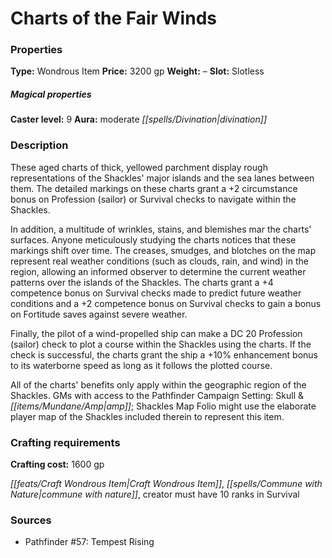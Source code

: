 ﻿---
Title: "Charts of the Fair Winds"
Type: "Wondrous Item"
Price: "3200 gp"
Weight: "–"
Slot: "Slotless"
Caster level: "9"
Aura: "moderate divination"
Description: |
  "These aged charts of thick, yellowed parchment display rough representations of the Shackles' major islands and the sea lanes between them. The detailed markings on these charts grant a +2 circumstance bonus on Profession (sailor) or Survival checks to navigate within the Shackles.
  In addition, a multitude of wrinkles, stains, and blemishes mar the charts' surfaces. Anyone meticulously studying the charts notices that these markings shift over time. The creases, smudges, and blotches on the map represent real weather conditions (such as clouds, rain, and wind) in the region, allowing an informed observer to determine the current weather patterns over the islands of the Shackles. The charts grant a +4 competence bonus on Survival checks made to predict future weather conditions and a +2 competence bonus on Survival checks to gain a bonus on Fortitude saves against severe weather.
  Finally, the pilot of a wind-propelled ship can make a DC 20 Profession (sailor) check to plot a course within the Shackles using the charts. If the check is successful, the charts grant the ship a +10% enhancement bonus to its waterborne speed as long as it follows the plotted course.
  All of the charts' benefits only apply within the geographic region of the Shackles. GMs with access to the _Pathfinder Campaign Setting: Skull &amp; Shackles Map Folio _might use the elaborate player map of the Shackles included therein to represent this item."
Crafting cost: "1600 gp"
Sources: "['Pathfinder #57: Tempest Rising']"
---

# Charts of the Fair Winds

### Properties

**Type:** Wondrous Item **Price:** 3200 gp **Weight:** – **Slot:** Slotless

##### Magical properties

**Caster level:** 9 **Aura:** moderate _[[spells/Divination|divination]]_

### Description

These aged charts of thick, yellowed parchment display rough representations of the Shackles' major islands and the sea lanes between them. The detailed markings on these charts grant a +2 circumstance bonus on Profession (sailor) or Survival checks to navigate within the Shackles.

In addition, a multitude of wrinkles, stains, and blemishes mar the charts' surfaces. Anyone meticulously studying the charts notices that these markings shift over time. The creases, smudges, and blotches on the map represent real weather conditions (such as clouds, rain, and wind) in the region, allowing an informed observer to determine the current weather patterns over the islands of the Shackles. The charts grant a +4 competence bonus on Survival checks made to predict future weather conditions and a +2 competence bonus on Survival checks to gain a bonus on Fortitude saves against severe weather.

Finally, the pilot of a wind-propelled ship can make a DC 20 Profession (sailor) check to plot a course within the Shackles using the charts. If the check is successful, the charts grant the ship a +10% enhancement bonus to its waterborne speed as long as it follows the plotted course.

All of the charts' benefits only apply within the geographic region of the Shackles. GMs with access to the Pathfinder Campaign Setting: Skull &_[[items/Mundane/Amp|amp]]_; Shackles Map Folio might use the elaborate player map of the Shackles included therein to represent this item.

### Crafting requirements

**Crafting cost:** 1600 gp

_[[feats/Craft Wondrous Item|Craft Wondrous Item]]_, _[[spells/Commune with Nature|commune with nature]]_, creator must have 10 ranks in Survival

### Sources

* Pathfinder #57: Tempest Rising